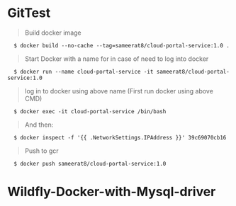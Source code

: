 # GitTest

> Build docker image
```
  $ docker build --no-cache --tag=sameerat8/cloud-portal-service:1.0 .
```

>Start Docker with a name for in case of need to log into docker
```
  $ docker run --name cloud-portal-service -it sameerat8/cloud-portal-service:1.0
```

> log in to docker using above name (First run docker using above CMD)
```
  $ docker exec -it cloud-portal-service /bin/bash
```
> And then:
```
  $ docker inspect -f '{{ .NetworkSettings.IPAddress }}' 39c69070cb16
```



> Push to gcr
```
  $ docker push sameerat8/cloud-portal-service:1.0
```
# Wildfly-Docker-with-Mysql-driver
